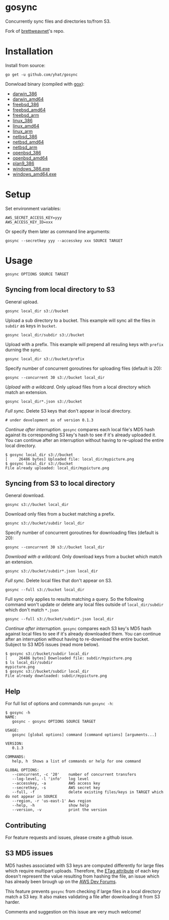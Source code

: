 # gosync

Concurrently sync files and directories to/from S3.

Fork of [brettweavnet](https://github.com/brettweavnet/gosync)'s repo.

# Installation

Install from source:

    go get -u github.com/yhat/gosync

Donwload binary (compiled with [gox](https://github.com/mitchellh/gox)):

* [darwin_386](https://s3.amazonaws.com/gosync/darwin_386/gosync)
* [darwin_amd64](https://s3.amazonaws.com/gosync/darwin_amd64/gosync)
* [freebsd_386](https://s3.amazonaws.com/gosync/freebsd_386/gosync)
* [freebsd_amd64](https://s3.amazonaws.com/gosync/freebsd_amd64/gosync)
* [freebsd_arm](https://s3.amazonaws.com/gosync/freebsd_arm/gosync)
* [linux_386](https://s3.amazonaws.com/gosync/linux_386/gosync)
* [linux_amd64](https://s3.amazonaws.com/gosync/linux_amd64/gosync)
* [linux_arm](https://s3.amazonaws.com/gosync/linux_arm/gosync)
* [netbsd_386](https://s3.amazonaws.com/gosync/netbsd_386/gosync)
* [netbsd_amd64](https://s3.amazonaws.com/gosync/netbsd_amd64/gosync)
* [netbsd_arm](https://s3.amazonaws.com/gosync/netbsd_arm/gosync)
* [openbsd_386](https://s3.amazonaws.com/gosync/openbsd_386/gosync)
* [openbsd_amd64](https://s3.amazonaws.com/gosync/openbsd_amd64/gosync)
* [plan9_386](https://s3.amazonaws.com/gosync/plan9_386/gosync)
* [windows_386.exe](https://s3.amazonaws.com/gosync/windows_386.exe/gosync)
* [windows_amd64.exe](https://s3.amazonaws.com/gosync/windows_amd64.exe/gosync)

# Setup

Set environment variables:

    AWS_SECRET_ACCESS_KEY=yyy
    AWS_ACCESS_KEY_ID=xxx

Or specify them later as command line arguments:

    gosync --secretkey yyy --accesskey xxx SOURCE TARGET

# Usage

    gosync OPTIONS SOURCE TARGET

## Syncing from local directory to S3

General upload.

    gosync local_dir s3://bucket
    
Upload a sub directory to a bucket. This example will sync all the files in `subdir` as keys in `bucket`.

    gosync local_dir/subdir s3://bucket

Upload with a prefix. This example will prepend all resuling keys with `prefix` durning the sync.

    gosync local_dir s3://bucket/prefix
    

Specify number of concurrent goroutines for uploading files (default is 20):

    gosync --concurrent 30 s3://bucket local_dir
    
_Upload with a wildcard._ Only upload files from a local directory which match an extension.

    gosync local_dir*.json s3://bucket
    
_Full sync._ Delete S3 keys that don't appear in local directory.

    # under development as of version 0.1.3

_Continue after interruption._ `gosync` compares each local file's MD5 hash against its corresponding S3 key's hash to see if it's already uploaded it. You can continue after an interruption without having to re-upload the entire local directory.

    $ gosync local_dir s3://bucket
    [     26486 bytes] Uploaded file: local_dir/mypicture.png
    $ gosync local_dir s3://bucket
    File already uploaded: local_dir/mypicture.png

## Syncing from S3 to local directory

General download.

    gosync s3://bucket local_dir
    
    
Download only files from a bucket matching a prefix.

    gosync s3://bucket/subdir local_dir
    
Specify number of concurrent goroutines for downloading files (default is 20):

    gosync --concurrent 30 s3://bucket local_dir
    
_Download with a wildcard._ Only download keys from a bucket which match an extension.

    gosync s3://bucket/subdir*.json local_dir

    
_Full sync._ Delete local files that don't appear on S3.

    gosync --full s3://bucket local_dir
    
Full sync only applies to results matching a query. So the following command won't update or delete any local files outside of `local_dir/subdir` which don't match `*.json`

    gosync --full s3://bucket/subdir*.json local_dir
    
_Continue after interruption._ `gosync` compares each S3 key's MD5 hash against local files to see if it's already downloaded them. You can continue after an interruption without having to re-download the entire bucket. Subject to S3 MD5 issues (read more below).

    $ gosync s3://bucket/subdir local_dir
    [     26486 bytes] Downloaded file: subdir/mypicture.png
    $ ls local_dir/subdir
    mypicture.png
    $ gosync s3://bucket/subdir local_dir
    File already downloaded: subdir/mypicture.png


## Help

For full list of options and commands run `gosync -h`:

```
$ gosync -h
NAME:
   gosync - gosync OPTIONS SOURCE TARGET

USAGE:
   gosync [global options] command [command options] [arguments...]

VERSION:
   0.1.3

COMMANDS:
   help, h	Shows a list of commands or help for one command

GLOBAL OPTIONS:
   --concurrent, -c '20'	number of concurrent transfers
   --log-level, -l 'info'   log level
   --accesskey, -a          AWS access key
   --secretkey, -s 		    AWS secret key
   --full, -f			    delete existing files/keys in TARGET which do not appear in SOURCE
   --region, -r 'us-east-1'	Aws region
   --help, -h			    show help
   --version, -v		    print the version
```

## Contributing

For feature requests and issues, please create a github issue.

## S3 MD5 issues

MD5 hashes associated with S3 keys are computed differently for large files which require multipart uploads. Therefore, the [ETag attribute](https://github.com/mitchellh/goamz/blob/master/s3/s3.go#L377) of each key doesn't represent the value resulting from hashing the file, an issue which has already been brough up on the [AWS Dev Forums](https://forums.aws.amazon.com/thread.jspa?messageID=203510).

This feature prevents `gosync` from checking if large files in a local directory match a S3 key. It also makes validating a file after downloading it from S3 harder.

Comments and suggestion on this issue are very much welcome!
